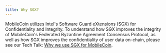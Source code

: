 ```yaml
---
title: Why SGX?
---
```

MobileCoin utilizes Intel's Software Guard eXtensions (SGX) for Confidentiality and Integrity. To understand how SGX 
improves the integrity of MobileCoin's Federated Byzantine Agreement Consensus Protocol, as well as how SGX improves 
the confidentiality of user data on-chain, please see our Tech Talk: [Why we use SGX for MobileCoin](https://www.youtube.com/watch?v=Hwf_Q31woLo).
